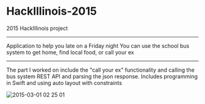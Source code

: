 # HackIllinois-2015

2015 HackIllinois project
***
Application to help you late on a Friday night
You can use the school bus system to get home, find local food, or call your ex
***
The part I worked on include the "call your ex" functionality and calling the bus system REST API and parsing the json response.
Includes programming in Swift and using auto layout with constraints

![2015-03-01 02 25 01](https://cloud.githubusercontent.com/assets/4576741/6430007/bee3c64a-bfba-11e4-9372-041baf8b2508.png)


